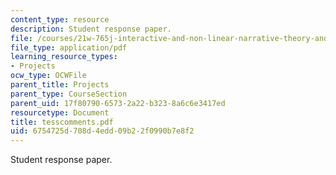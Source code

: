 ```yaml
---
content_type: resource
description: Student response paper.
file: /courses/21w-765j-interactive-and-non-linear-narrative-theory-and-practice-spring-2004/6754725d708d4edd09b22f0990b7e8f2_tesscomments.pdf
file_type: application/pdf
learning_resource_types:
- Projects
ocw_type: OCWFile
parent_title: Projects
parent_type: CourseSection
parent_uid: 17f80790-6573-2a22-b323-8a6c6e3417ed
resourcetype: Document
title: tesscomments.pdf
uid: 6754725d-708d-4edd-09b2-2f0990b7e8f2
---
```

Student response paper.

